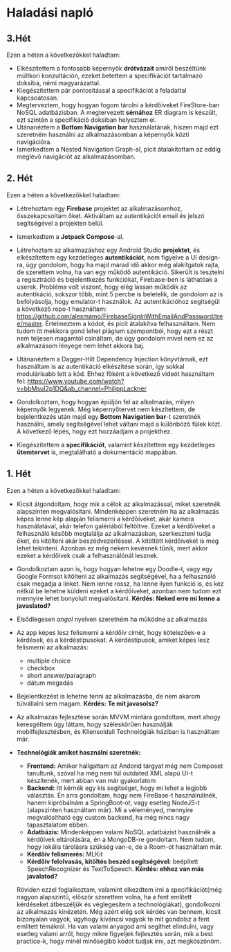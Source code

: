 # Haladási napló

## 3.Hét

Ezen a héten a következőkkel haladtam:

- Elkészítettem a fontosabb képernyők **drótvázait** amiről beszéltünk múltkori konzultáción, ezeket betettem a specifikációt tartalmazó doksiba, némi magyarázattal.
- Kiegészítettem pár pontosítással a specifikációt a feladattal kapcsoatosan.
- Megterveztem, hogy hogyan fogom tárolni a kérdőíveket FireStore-ban NoSQL adatbázisban. A megtervezett **sémához** ER diagram is készült, ezt szintén a specifikáció doksiban helyeztem el.
- Utánanéztem a **Bottom Navigation bar** használatának, hiszen majd ezt szeretném használni az alkalmazásomban a képernyők közti navigációra.
- Ismerkedtem a Nested Navigation Graph-al, picit átalakítottam az eddig meglévő navigációt az alkalmazásomban.

## 2. Hét

Ezen a héten a következőkkel haladtam:

- Létrehoztam egy **Firebase** projektet az alkalmazásomhoz, összekapcsoltam őket. Aktiváltam az autentikációt email és jelszó segítségével a projekten belül.
- Ismerkedtem a **Jetpack Compose**-al.
- Létrehoztam az alkalmazáshoz egy Android Studio **projektet**, és elkészítettem egy kezdetleges **autentikációt**, nem figyelve a UI design-ra, úgy gondolom, hogy ha majd marad idő akkor még alakítgatok rajta, de szerettem volna, ha van egy működő autentikáció. Sikerült is tesztelni a regisztráció és bejelentkezés funkciókat, Firebase-ben is láthatóak a userek. Probléma volt viszont, hogy elég lassan működik az autentikáció, sokszor több, mint 5 percbe is beletelik, de gondolom az is befolyásolja, hogy emulator-t használok. Az autentikációhoz segítségül a következő repo-t használtam: https://github.com/alexmamo/FirebaseSignInWithEmailAndPassword/tree/master. Értelmeztem a kódot, és picit átalakítva felhasználtam. Nem tudom itt mekkora gond lehet plágium szempontból, hogy ezt a részt nem teljesen magamtól csináltam, de úgy gondolom mivel nem ez az alkalmazásom lényege nem lehet akkora baj.
- Utánanéztem a Dagger-Hilt Dependency Injection könyvtárnak, ezt használtam is az autentikáció elkészítése során, így sokkal modulárisabb lett a kód. Ehhez főként a következő videót használtam fel: https://www.youtube.com/watch?v=bbMsuI2p1DQ&ab_channel=PhilippLackner

-   Gondolkoztam, hogy hogyan épüljön fel az alkalmazás, milyen képernyők legyenek. Még képernyőtervet nem készítettem, de bejelentkezés után majd egy **Bottom Navigation bar**-t szeretnék használni, amely segítségével lehet váltani majd a különböző fülek közt. A következő lépés, hogy ezt hozzáadjam a projekthez.

- Kiegészítettem a **specifikációt**, valamint készítettem egy kezdetleges **ütemtervet** is, megtalálható a dokumentáció mappában.

## 1. Hét
Ezen a héten a következőkkel haladtam:

- Kicsit átgondoltam, hogy mik a célok az alkalmazással, miket szeretnék alapszinten megvalósítani. Mindenképpen szeretném ha az
alkalmazás képes lenne kép alapján felismerni a kérdőíveket, akár kamera használatával, akár telefon galériából feltöltve. Ezeket a
kérdőíveket a felhasználó később megtalálja az alkalmazásban, szerkeszteni tudja őket, és kitölteni akár beszédvezérléssel. A kitöltött kérdőíveket is meg lehet tekinteni. Azonban ez még nekem kevésnek tűnik, mert akkor ezeket a kérdőívek csak a felhasználónál lesznek.
- Gondolkoztam azon is, hogy hogyan lehetne egy Doodle-t, vagy egy Google Formsot kitölteni az alkalmazás segítségével, ha a felhasználó csak megadja a linket.
Nem lenne rossz, ha lenne ilyen funkció is, és kéz nélkül be lehetne küldeni ezeket a kérdőíveket, azonban nem tudom ezt mennyire lehet bonyolult megvalósítani. **Kérdés: Neked erre mi lenne a javaslatod?**
- Elsődlegesen *angol* nyelven szeretném ha működne az alkalmazás 
- Az app képes lesz felismerni a kérdőív címét, hogy kötelezőek-e a kérdések, és a kérdéstípusokat. A kérdéstípusok, amiket képes lesz felismerni az alkalmazás:
  -  multiple choice
  -  checkbox
  -  short answer/paragraph
  -  dátum megadás
- Bejelentkezést is lehetne tenni az alkalmazásba, de nem akarom túlvállalni sem magam. **Kérdés: Te mit javasolsz?**
- Az alkalmazás fejlesztése során MVVM mintára gondoltam, mert ahogy keresgéltem úgy láttam, hogy széleskörűen használják mobilfejlesztésben, és Kliensoldali Technológiák háziban is használtam már.
- **Technológiák amiket használni szeretnék:**
    - **Frontend:** Amikor hallgattam az Andorid tárgyat még nem Composet tanultunk, szóval ha még nem túl outdated XML alapú UI-t készítenék, mert abban van már gyakorlatom
    - **Backend:** Itt kérnék egy kis segítséget, hogy mi lehet a legjobb választás. Én arra gondoltam, hogy nem FireBase-t használnálnék, hanem kipróbálnám a SpringBoot-ot, vagy esetleg NodeJS-t (alapszinten használtam már). Mi a véleményed, mennyire megvalósítható egy custom backend, ha még nincs nagy tapasztalatom ebben.
    - **Adatbázis:** Mindenképpen valami NoSQL adatbázist használnék a kérdőívek eltárolására, én a MongoDB-re gondoltam. Nem tudom, hogy lokális tárolásra szükség van-e, de a Room-ot használtam már.
    - **Kérdőív felismerés:** MLKit
    - **Kérdőív felolvasás, kitöltés beszéd segítségével:** beépített SpeechRecognizer és TextToSpeech. **Kérdés: ehhez van más javalatod?**
      
  Röviden ezzel foglalkoztam, valamint elkezdtem írni a specifikációt(még nagyon alapszintű, először szerettem volna, ha a fent említett kérdéseket átbeszéljük és véglegesítem a technológiákat), gondolkozni az alkalmazás kinézetén. Még azért elég sok kérdés van bennem, kicsit bizonyalan vagyok, úgyhogy kíváncsi vagyok te mit gondolsz a fent említett témákról. Ha van valami anyagod ami segíthet elindulni, vagy esetleg valami arról, hogy mikre figyeljek fejlesztés során, mik a best practice-k, hogy minél minőségibb kódot tudjak írni, azt megköszönöm. 
